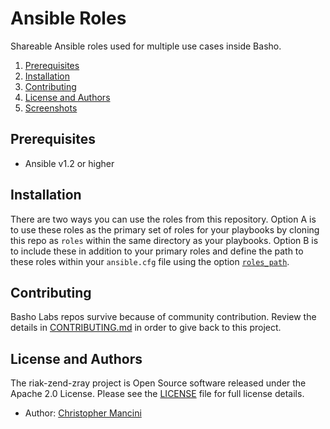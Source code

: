 # Ansible Roles

Shareable Ansible roles used for multiple use cases inside Basho.

1. [Prerequisites](#prerequisites)
1. [Installation](#installation)
1. [Contributing](#contributing)
1. [License and Authors](#license-and-authors)
1. [Screenshots](#screenshots)

## Prerequisites

  - Ansible v1.2 or higher

## Installation

There are two ways you can use the roles from this repository. Option A is to use these roles as the primary set of roles for your playbooks by cloning this repo as `roles` within the same directory as your playbooks. Option B is to include these in addition to your primary roles and define the path to these roles within your `ansible.cfg` file using the option [`roles_path`](http://docs.ansible.com/ansible/intro_configuration.html#roles-path).

## Contributing

Basho Labs repos survive because of community contribution. Review the details in [CONTRIBUTING.md](CONTRIBUTING.md) in order to give back to this project.

## License and Authors

The riak-zend-zray project is Open Source software released under the Apache 2.0 License. Please see the [LICENSE](LICENSE) file for full license details.

* Author: [Christopher Mancini](https://github.com/christophermancini)
